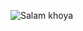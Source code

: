 ![Salam khoya](https://capsule-render.vercel.app/api?text=Salam%20khoya&animation=fadeIn&type=venom&color=gradient&height=100)
